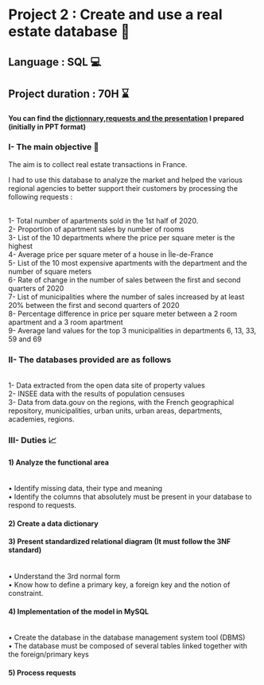 # Project 2 : Create and use a real estate database 🏤 
## Language : SQL 💻
## Project duration : 70H ⌛
#### You can find the [dictionnary,requests and the presentation](https://github.com/AMLaura/Data_Portfolio/blob/main/Project%202%20:%20Create%20and%20use%20a%20real%20estate%20database%20with%20SQL/Dictionnaire_Requetes.pdf) I prepared (initially in PPT format)

### I- The main objective 🎯

The aim is to collect real estate transactions in France.

I had to use this database to analyze the market and helped the various regional agencies to better support their customers by processing the following requests :

<br/> 1- Total number of apartments sold in the 1st half of 2020.
<br/> 2- Proportion of apartment sales by number of rooms
<br/> 3- List of the 10 departments where the price per square meter is the highest
<br/> 4- Average price per square meter of a house in Île-de-France
<br/> 5- List of the 10 most expensive apartments with the department and the number of square meters
<br/> 6- Rate of change in the number of sales between the first and second quarters of 2020
<br/> 7- List of municipalities where the number of sales increased by at least 20% between the first and second quarters of 2020
<br/> 8- Percentage difference in price per square meter between a 2 room apartment and a 3 room apartment
<br/> 9- Average land values for the top 3 municipalities in departments 6, 13, 33, 59 and 69

### II- The databases provided are as follows

<br/> 1- Data extracted from the open data site of property values
<br/> 2- INSEE data with the results of population censuses
<br/> 3- Data from data.gouv on the regions, with the French geographical repository, municipalities, urban units, urban areas, departments, academies, regions.

### III- Duties 📈

#### 1) Analyze the functional area

<br/> • Identify missing data, their type and meaning
<br/> • Identify the columns that absolutely must be present in your database to respond to requests.

#### 2) Create a data dictionary

#### 3) Present standardized relational diagram (It must follow the 3NF standard)

<br/> • Understand the 3rd normal form
<br/> • Know how to define a primary key, a foreign key and the notion of constraint.

#### 4) Implementation of the model in MySQL

<br/> • Create the database in the database management system tool (DBMS)
<br/> • The database must be composed of several tables linked together with the foreign/primary keys

#### 5) Process requests

